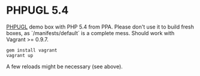 PHPUGL 5.4
==========

[PHPUGL](http://phpugl.de) demo box with PHP 5.4 from PPA.
Please don't use it to build fresh boxes, as `/manifests/default´ is a complete mess.
Should work with Vagrant >= 0.9.7.

    gem install vagrant
    vagrant up


A few reloads might be necessary (see above).

